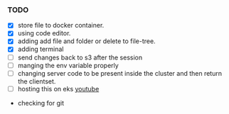 ### TODO
- [X] store file to docker container.
- [X] using code editor.
- [X] adding add file and folder or delete to file-tree.
- [X] adding terminal
- [ ] send changes back to s3 after the session
- [ ] manging the env variable properly
- [ ] changing server code to be present inside the cluster and then return the clientset.
- [ ] hosting this on eks [youtube](https://youtu.be/p6xDCz00TxU?si=ZbPXX94Qf8dR482C)

- checking for git